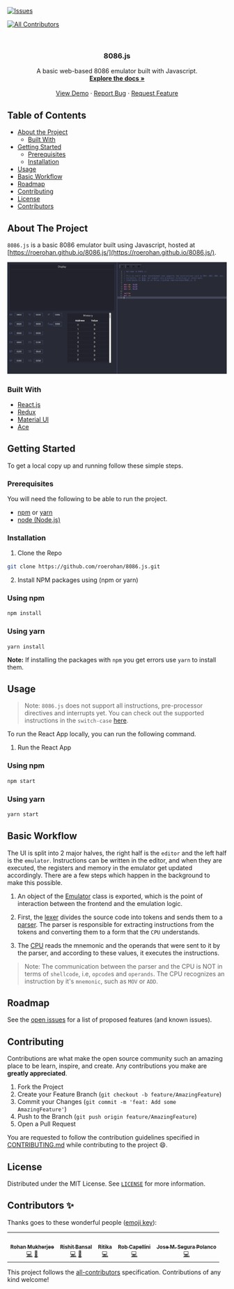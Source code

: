 [![Issues][issues-shield]][issues-url]
<!-- ALL-CONTRIBUTORS-BADGE:START - Do not remove or modify this section -->
[![All Contributors](https://img.shields.io/badge/all_contributors-5-orange.svg?style=flat-square)](#contributors-)
<!-- ALL-CONTRIBUTORS-BADGE:END -->

<!-- PROJECT LOGO -->
<br />
<p align="center">
  <!-- <a href="https://github.com/roerohan/8086.js">
    <img src="https://project-logo.png" alt="Logo" width="80">
  </a> -->

  <h3 align="center">8086.js</h3>

  <p align="center">
    A basic web-based 8086 emulator built with Javascript.
    <br />
    <a href="https://github.com/roerohan/8086.js"><strong>Explore the docs »</strong></a>
    <br />
    <br />
    <a href="https://github.com/roerohan/8086.js">View Demo</a>
    ·
    <a href="https://github.com/roerohan/8086.js/issues">Report Bug</a>
    ·
    <a href="https://github.com/roerohan/8086.js/issues">Request Feature</a>
  </p>
</p>



<!-- TABLE OF CONTENTS -->
## Table of Contents

* [About the Project](#about-the-project)
  * [Built With](#built-with)
* [Getting Started](#getting-started)
  * [Prerequisites](#prerequisites)
  * [Installation](#installation)
* [Usage](#usage)
* [Basic Workflow](#basic-workflow)
* [Roadmap](#roadmap)
* [Contributing](#contributing)
* [License](#license)
* [Contributors](#contributors-)



<!-- ABOUT THE PROJECT -->
## About The Project


`8086.js` is a basic 8086 emulator built using Javascript, hosted at [https://roerohan.github.io/8086.js/](https://roerohan.github.io/8086.js/).

<img src="./public/8086.js-hosted.png" />

### Built With

* [React.js](https://arkdownreactjs.org/docs/getting-started.html)
* [Redux](https://redux.js.org/tutorials/essentials/part-1-overview-concepts)
* [Material UI](https://material-ui.com/getting-started/usage/)
* [Ace](https://github.com/ajaxorg/ace)



<!-- GETTING STARTED -->
## Getting Started

To get a local copy up and running follow these simple steps.

### Prerequisites

You will need the following to be able to run the project.

* [npm](https://www.npmjs.com/) or [yarn](https://yarnpkg.com/)
* [node (Node.js)](https://nodejs.org)



### Installation
 
1. Clone the Repo

```sh
git clone https://github.com/roerohan/8086.js.git
```

2. Install NPM packages using (npm or yarn)

### Using npm

```sh
npm install
```

### Using yarn

```
yarn install
```

**Note:** If installing the packages with `npm` you get errors use `yarn` to install them.



<!-- USAGE EXAMPLES -->
## Usage

> Note: `8086.js` does not support all instructions, pre-processor directives and interrupts yet. You can check out the supported instructions in the `switch-case` [here](./src/emulator/cpu/core.js).

To run the React App locally, you can run the following command.

1. Run the React App

### Using npm

```sh
npm start
```

### Using yarn

```sh
yarn start
```

## Basic Workflow

The UI is split into 2 major halves, the right half is the `editor` and the left half is the `emulator`. Instructions can be written in the editor, and when they are executed, the registers and memory in the emulator get updated accordingly. There are a few steps which happen in the background to make this possible.

1. An object of the [Emulator](./src/emulator/emulator.js) class is exported, which is the point of interaction between the frontend and the emulation logic.

2. First, the [lexer](./src/emulator/parser/lexer.js) divides the source code into tokens and sends them to a [parser](./src/emulator/parser/parser.js). The parser is responsible for extracting instructions from the tokens and converting them to a form that the `CPU` understands.

3. The [CPU](./src/emulator/cpu/core.js) reads the mnemonic and the operands that were sent to it by the parser, and according to these values, it executes the instructions.

> Note: The communication between the parser and the CPU is NOT in terms of `shellcode`, i.e, `opcode`s and `operands`. The CPU recognizes an instruction by it's `mnemonic`, such as `MOV` or `ADD`. 


<!-- _For more examples, please refer to the [Documentation](https://example.com)_ -->



<!-- ROADMAP -->
## Roadmap

See the [open issues](https://github.com/roerohan/8086.js/issues) for a list of proposed features (and known issues).



<!-- CONTRIBUTING -->
## Contributing

Contributions are what make the open source community such an amazing place to be learn, inspire, and create. Any contributions you make are **greatly appreciated**.

1. Fork the Project
2. Create your Feature Branch (`git checkout -b feature/AmazingFeature`)
3. Commit your Changes (`git commit -m 'feat: Add some AmazingFeature'`)
4. Push to the Branch (`git push origin feature/AmazingFeature`)
5. Open a Pull Request

You are requested to follow the contribution guidelines specified in [CONTRIBUTING.md](./CONTRIBUTING.md) while contributing to the project :smile:.

<!-- LICENSE -->
## License

Distributed under the MIT License. See [`LICENSE`](./LICENSE) for more information.




<!-- MARKDOWN LINKS & IMAGES -->
<!-- https://www.markdownguide.org/basic-syntax/#reference-style-links -->
[roerohan-url]: https://roerohan.github.io
[issues-shield]: https://img.shields.io/github/issues/othneildrew/Best-README-Template.svg?style=flat-square
[issues-url]: https://github.com/roerohan/8086.js/issues

## Contributors ✨

Thanks goes to these wonderful people ([emoji key](https://allcontributors.org/docs/en/emoji-key)):

<!-- ALL-CONTRIBUTORS-LIST:START - Do not remove or modify this section -->
<!-- prettier-ignore-start -->
<!-- markdownlint-disable -->
<table>
  <tr>
    <td align="center"><a href="https://github.com/roerohan"><img src="https://avatars0.githubusercontent.com/u/42958812?v=4" width="100px;" alt=""/><br /><sub><b>Rohan Mukherjee</b></sub></a><br /><a href="https://github.com/roerohan/8086.js/commits?author=roerohan" title="Code">💻</a> <a href="https://github.com/roerohan/8086.js/commits?author=roerohan" title="Documentation">📖</a></td>
    <td align="center"><a href="https://github.com/thebongy"><img src="https://avatars1.githubusercontent.com/u/7080652?v=4" width="100px;" alt=""/><br /><sub><b>Rishit Bansal</b></sub></a><br /><a href="https://github.com/roerohan/8086.js/commits?author=thebongy" title="Code">💻</a> <a href="https://github.com/roerohan/8086.js/commits?author=thebongy" title="Documentation">📖</a></td>
    <td align="center"><a href="https://github.com/ritika-07"><img src="https://avatars2.githubusercontent.com/u/46575784?v=4" width="100px;" alt=""/><br /><sub><b>Ritika</b></sub></a><br /><a href="https://github.com/roerohan/8086.js/commits?author=ritika-07" title="Code">💻</a></td>
    <td align="center"><a href="https://github.com/capellini"><img src="https://avatars3.githubusercontent.com/u/75311?v=4" width="100px;" alt=""/><br /><sub><b>Rob Capellini</b></sub></a><br /><a href="https://github.com/roerohan/8086.js/commits?author=capellini" title="Code">💻</a></td>
    <td align="center"><a href="https://josesp.netlify.com/"><img src="https://avatars3.githubusercontent.com/u/23442814?v=4" width="100px;" alt=""/><br /><sub><b>Jose M. Segura Polanco</b></sub></a><br /><a href="https://github.com/roerohan/8086.js/commits?author=DarkCode01" title="Code">💻</a></td>
  </tr>
</table>

<!-- markdownlint-enable -->
<!-- prettier-ignore-end -->
<!-- ALL-CONTRIBUTORS-LIST:END -->

This project follows the [all-contributors](https://github.com/all-contributors/all-contributors) specification. Contributions of any kind welcome!